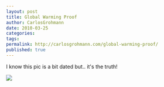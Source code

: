 ```yaml
---
layout: post
title: Global Warming Proof
author: CarlosGrohmann
date: 2010-03-25
categories: 
tags: 
permalink: http://carlosgrohmann.com/global-warming-proof/
published: true
---
```



I know this pic is a bit dated but.. it's the truth!  

  

![](/blog/wp-content/uploads/2010/12/warmings1.jpg?w=300)
